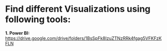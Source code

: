 # Find different Visualizations using following tools:

**1. Power BI:** https://drive.google.com/drive/folders/1BsSpFk8IzuZTNzRRk4fgag5VFKFzKFLN


